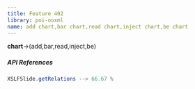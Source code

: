 ```yaml
---
title: Feature 402
library: poi-ooxml
name: add chart,bar chart,read chart,inject chart,be chart
---
```


**chart**->(add,bar,read,inject,be)

##### API References

```java
XSLFSlide.getRelations --> 66.67 %
```
